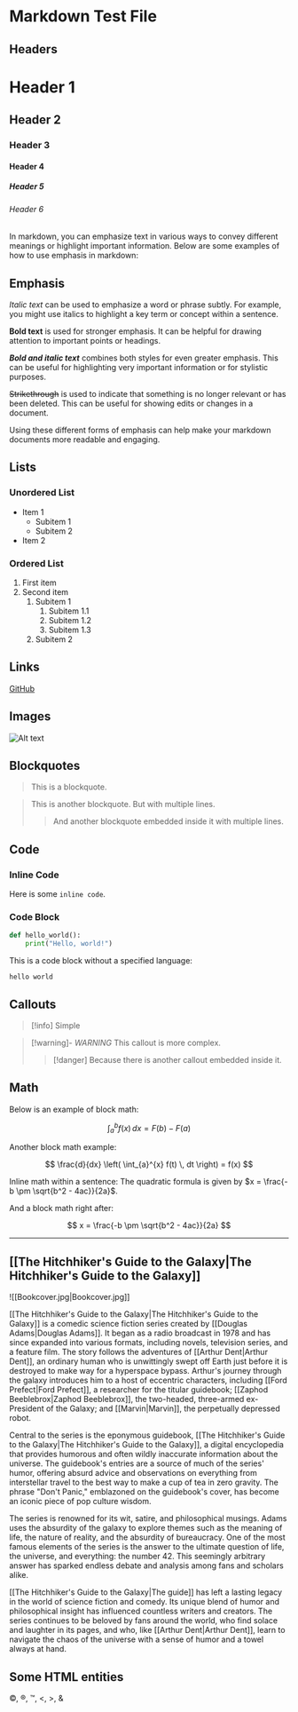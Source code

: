 # Markdown Test File

## Headers

# Header 1

## Header 2

### Header 3

#### Header 4

##### Header 5

###### Header 6

In markdown, you can emphasize text in various ways to convey different meanings or highlight important information. Below are some examples of how to use emphasis in markdown:

## Emphasis

_Italic text_ can be used to emphasize a word or phrase subtly. For example, you might use italics to highlight a key term or concept within a sentence.

**Bold text** is used for stronger emphasis. It can be helpful for drawing attention to important points or headings.

**_Bold and italic text_** combines both styles for even greater emphasis. This can be useful for highlighting very important information or for stylistic purposes.

~~Strikethrough~~ is used to indicate that something is no longer relevant or has been deleted. This can be useful for showing edits or changes in a document.

Using these different forms of emphasis can help make your markdown documents more readable and engaging.

## Lists

### Unordered List

-   Item 1
    -   Subitem 1
    -   Subitem 2
-   Item 2

### Ordered List

1. First item
2. Second item
    1. Subitem 1
        1. Subitem 1.1
        2. Subitem 1.2
        3. Subitem 1.3
    2. Subitem 2

## Links

[GitHub](https://github.com)

## Images

![Alt text](https://via.placeholder.com/150)

## Blockquotes

> This is a blockquote.

> This is another blockquote.
> But with multiple lines.
> > And another blockquote embedded inside it
> > with multiple lines.

## Code

### Inline Code

Here is some `inline code`.

### Code Block

```python
def hello_world():
    print("Hello, world!")
```

This is a code block without a specified language:

```
hello world
```

## Callouts

> [!info] Simple

> [!warning]- _WARNING_
> This callout is more complex.
> > [!danger] Because
> > there is another callout embedded inside it.

## Math

Below is an example of block math:

$$
\int_{a}^{b} f(x) \, dx = F(b) - F(a)
$$

Another block math example:

$$
\frac{d}{dx} \left( \int_{a}^{x} f(t) \, dt \right) = f(x)
$$

Inline math within a sentence: The quadratic formula is given by $x = \frac{-b \pm \sqrt{b^2 - 4ac}}{2a}$.

And a block math right after:

$$
x = \frac{-b \pm \sqrt{b^2 - 4ac}}{2a}
$$

---

## [[The Hitchhiker's Guide to the Galaxy|The Hitchhiker's Guide to the Galaxy]]

![[Bookcover.jpg|Bookcover.jpg]]

[[The Hitchhiker's Guide to the Galaxy|The Hitchhiker's Guide to the Galaxy]] is a comedic science fiction series created by [[Douglas Adams|Douglas Adams]]. It began as a radio broadcast in 1978 and has since expanded into various formats, including novels, television series, and a feature film. The story follows the adventures of [[Arthur Dent|Arthur Dent]], an ordinary human who is unwittingly swept off Earth just before it is destroyed to make way for a hyperspace bypass. Arthur&#x27;s journey through the galaxy introduces him to a host of eccentric characters, including [[Ford Prefect|Ford Prefect]], a researcher for the titular guidebook; [[Zaphod Beeblebrox|Zaphod Beeblebrox]], the two-headed, three-armed ex-President of the Galaxy; and [[Marvin|Marvin]], the perpetually depressed robot.

Central to the series is the eponymous guidebook, [[The Hitchhiker's Guide to the Galaxy|The Hitchhiker's Guide to the Galaxy]], a digital encyclopedia that provides humorous and often wildly inaccurate information about the universe. The guidebook&#x27;s entries are a source of much of the series&#x27; humor, offering absurd advice and observations on everything from interstellar travel to the best way to make a cup of tea in zero gravity. The phrase &#x22;Don&#x27;t Panic,&#x22; emblazoned on the guidebook&#x27;s cover, has become an iconic piece of pop culture wisdom.

The series is renowned for its wit, satire, and philosophical musings. Adams uses the absurdity of the galaxy to explore themes such as the meaning of life, the nature of reality, and the absurdity of bureaucracy. One of the most famous elements of the series is the answer to the ultimate question of life, the universe, and everything: the number 42. This seemingly arbitrary answer has sparked endless debate and analysis among fans and scholars alike.

[[The Hitchhiker's Guide to the Galaxy|The guide]] has left a lasting legacy in the world of science fiction and comedy. Its unique blend of humor and philosophical insight has influenced countless writers and creators. The series continues to be beloved by fans around the world, who find solace and laughter in its pages, and who, like [[Arthur Dent|Arthur Dent]], learn to navigate the chaos of the universe with a sense of humor and a towel always at hand.

## Some HTML entities

&#xA9;, &#xAE;, &#x2122;, &#x3C;, &#x3E;, &#x26;
